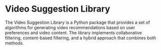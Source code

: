 # Video Suggestion Library

The Video Suggestion Library is a Python package that provides a set of algorithms for generating video recommendations based on user preferences and video content. The library implements collaborative filtering, content-based filtering, and a hybrid approach that combines both methods.

